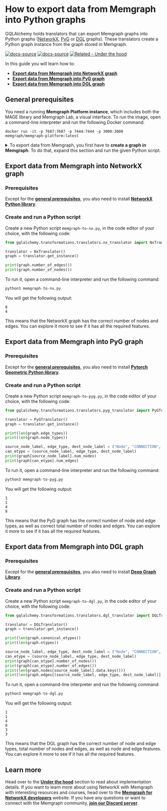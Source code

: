 # How to export data from Memgraph into Python graphs

GQLAlchemy holds translators that can export Memgraph graphs into Python graphs ([NetworkX](https://networkx.org/), [PyG](https://pytorch-geometric.readthedocs.io/en/latest/) or [DGL](https://www.dgl.ai/) graphs). These translators create a Python graph instance from the graph stored in Memgraph. 

[![docs-source](https://img.shields.io/badge/source-examples-FB6E00?logo=github&style=for-the-badge)](https://github.com/memgraph/gqlalchemy/tree/main/tests/transformations/translators)
[![docs-source](https://img.shields.io/badge/source-translators-FB6E00?logo=github&style=for-the-badge)](https://github.com/memgraph/gqlalchemy/tree/main/gqlalchemy/transformations/translators)
[![Related - Under the
hood](https://img.shields.io/static/v1?label=Related&message=Under%20the%20hood&color=orange&style=for-the-badge)](/under-the-hood/python-graph-translators.md)

In this guide you will learn how to:
- [**Export data from Memgraph into NetworkX graph**](#export-data-from-memgraph-into-networkx-graph)
- [**Export data from Memgraph into PyG graph**](#import-pyg-graph-into-memgraph)
- [**Export data from Memgraph into DGL graph**](#import-dgl-graph-into-memgraph)

## General prerequisites
You need a running **Memgraph Platform instance**, which includes both the MAGE library and Memgraph Lab, a visual interface. To run the image, open a command-line interpreter and run the following Docker command:

```
docker run -it -p 7687:7687 -p 7444:7444 -p 3000:3000 memgraph/memgraph-platform:latest
```

<details>
<summary>To export data from Memgraph, you first have to <b>create a graph in Memgraph</b>. To do that, expand this section and run the given Python script.</summary>

```python
from gqlalchemy import Memgraph

memgraph = Memgraph()
memgraph.drop_database()

queries = []
queries.append(f"CREATE (m:Node {{id: 1, num: 80, edem: 30, lst: [2, 3, 3, 2]}})")
queries.append(f"CREATE (m:Node {{id: 2, num: 91, edem: 32, lst: [2, 2, 3, 3]}})")
queries.append(
    f"CREATE (m:Node {{id: 3, num: 100, edem: 34, lst: [3, 2, 2, 3, 4, 4]}})"
)
queries.append(f"CREATE (m:Node {{id: 4, num: 12, edem: 34, lst: [2, 2, 2, 3, 5, 5]}})")
queries.append(
    f"MATCH (n:Node {{id: 1}}), (m:Node {{id: 2}}) CREATE (n)-[r:CONNECTION {{edge_id: 1, edge_num: 99, edge_edem: 12, edge_lst: [0, 1, 0, 1, 0, 1, 0, 1]}}]->(m)"
)
queries.append(
    f"MATCH (n:Node {{id: 2}}), (m:Node {{id: 3}}) CREATE (n)-[r:CONNECTION {{edge_id: 2, edge_num: 99, edge_edem: 12, edge_lst: [0, 1, 0, 1]}}]->(m)"
)
queries.append(
    f"MATCH (n:Node {{id: 3}}), (m:Node {{id: 4}}) CREATE (n)-[r:CONNECTION {{edge_id: 3, edge_num: 99, edge_edem: 12, edge_lst: [1, 0, 1, 0, 1, 0, 1]}}]->(m)"
)
queries.append(
    f"MATCH (n:Node {{id: 4}}), (m:Node {{id: 1}}) CREATE (n)-[r:CONNECTION {{edge_id: 4, edge_num: 99, edge_edem: 12, edge_lst: [0, 1, 0, 1]}}]->(m)"
)
queries.append(
    f"MATCH (n:Node {{id: 1}}), (m:Node {{id: 3}}) CREATE (n)-[r:CONNECTION {{edge_id: 5, edge_num: 99, edge_edem: 12, edge_lst: [0, 1, 0, 1]}}]->(m)"
)
queries.append(
    f"MATCH (n:Node {{id: 2}}), (m:Node {{id: 4}}) CREATE (n)-[r:CONNECTION {{edge_id: 6, edge_num: 99, edge_edem: 12, edge_lst: [0, 1, 0, 1, 0, 0]}}]->(m)"
)
queries.append(
    f"MATCH (n:Node {{id: 4}}), (m:Node {{id: 2}}) CREATE (n)-[r:CONNECTION {{edge_id: 7, edge_num: 99, edge_edem: 12, edge_lst: [1, 1, 0, 0, 1, 1, 0, 1]}}]->(m)"
)
queries.append(
    f"MATCH (n:Node {{id: 3}}), (m:Node {{id: 1}}) CREATE (n)-[r:CONNECTION {{edge_id: 8, edge_num: 99, edge_edem: 12, edge_lst: [0, 1, 0, 1]}}]->(m)"
)

for query in queries:
    memgraph.execute(query)
```

</details>

## Export data from Memgraph into NetworkX graph

### Prerequisites

Except for the [**general prerequisites**](#general-prerequisites), you also need to install [**NetworkX Python library**](https://pypi.org/project/networkx/).

### Create and run a Python script

Create a new Python script `memgraph-to-nx.py`, in the code editor of your choice, with the following code:

```python
from gqlalchemy.transformations.translators.nx_translator import NxTranslator

translator = NxTranslator()
graph = translator.get_instance()

print(graph.number_of_edges())
print(graph.number_of_nodes())
```

To run it, open a command-line interpreter and run the following command:

```python
python3 memgraph-to-nx.py
```

You will get the following output:
```
8
4
```

This means that the NetworkX graph has the correct number of nodes and edges. You can explore it more to see if it has all the required features.

## Export data from Memgraph into PyG graph

### Prerequisites

Except for the [**general prerequisites**](#general-prerequisites), you also need to install [**Pytorch Geometric Python library**](https://pytorch-geometric.readthedocs.io/en/latest/install/installation.html).

### Create and run a Python script

Create a new Python script `memgraph-to-pyg.py`, in the code editor of your choice, with the following code:

```python
from gqlalchemy.transformations.translators.pyg_translator import PyGTranslator

translator = PyGTranslator()
graph = translator.get_instance()

print(len(graph.edge_types))
print(len(graph.node_types))

source_node_label, edge_type, dest_node_label = ("Node", "CONNECTION", "Node")
can_etype = (source_node_label, edge_type, dest_node_label)
print(graph[source_node_label].num_nodes)
print(graph[can_etype].num_edges)
```

To run it, open a command-line interpreter and run the following command:

```python
python3 memgraph-to-pyg.py
```

You will get the following output:
```
1
1
4
8
```

This means that the PyG graph has the correct number of node and edge types, as well as correct total number of nodes and edges. You can explore it more to see if it has all the required features.


## Export data from Memgraph into DGL graph

### Prerequisites

Except for the [**general prerequisites**](#general-prerequisites), you also need to install [**Deep Graph Library**](https://www.dgl.ai/pages/start.html).

### Create and run a Python script

Create a new Python script `memgraph-to-dgl.py`, in the code editor of your choice, with the following code:

```python
from gqlalchemy.transformations.translators.dgl_translator import DGLTranslator

translator = DGLTranslator()
graph = translator.get_instance()

print(len(graph.canonical_etypes))
print(len(graph.ntypes))

source_node_label, edge_type, dest_node_label = ("Node", "CONNECTION", "Node")
can_etype = (source_node_label, edge_type, dest_node_label)
print(graph[can_etype].number_of_nodes())
print(graph[can_etype].number_of_edges())
print(len(graph.nodes[source_node_label].data.keys()))
print(len(graph.edges[(source_node_label, edge_type, dest_node_label)].data.keys()))
```

To run it, open a command-line interpreter and run the following command:

```python
python3 memgraph-to-dgl.py
```

You will get the following output:
```
1
1
4
8
3
3
```

This means that the DGL graph has the correct number of node and edge types, total number of nodes and edges, as well as node and edge features. You can explore it more to see if it has all the required features.

## Learn more

Head over to the [**Under the hood**](/gqlalchemy/under-the-hood/python-graph-translators) section to read about implementation details. If you want to learn more about using NetworkX with Memgraph with interesting resources and courses, head over to the [**Memgraph for NetworkX developers**](https://memgraph.com/memgraph-for-networkx?utm_source=docs&utm_medium=referral&utm_campaign=networkx_ppp&utm_term=docsgqla%2Bhowto&utm_content=textlink) website. If you have any questions or want to connect with the Memgraph community, [**join our Discord server**](https://www.discord.gg/memgraph).
